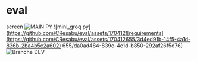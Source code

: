 # eval

screen
![MAIN PY](https://github.com/CResabu/eval/assets/170412655/6dd6ebc0-ef8c-4bc0-a280-e5ff09196a35)
![mini_groq py](https://github.com/CResabu/eval/assets/170412![requirements](https://github.com/CResabu/eval/assets/170412655/3d4ed91b-14f5-4a1d-836b-2ba4b5c2a602)
655/da0ad484-839e-4e1d-b850-292af26f5d76)
![Branche DEV](https://github.com/CResabu/eval/assets/170412655/ba691ae6-e5e6-435c-886b-6d87a6bfb54a)
